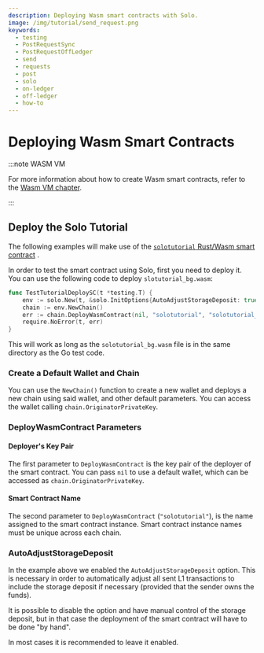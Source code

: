 ```yaml
---
description: Deploying Wasm smart contracts with Solo.
image: /img/tutorial/send_request.png
keywords:
  - testing
  - PostRequestSync
  - PostRequestOffLedger
  - send
  - requests
  - post
  - solo
  - on-ledger
  - off-ledger
  - how-to
---
```


# Deploying Wasm Smart Contracts

:::note WASM VM

For more information about how to create Wasm smart contracts, refer to the [Wasm VM chapter](../wasm_vm/intro.mdx).

:::

## Deploy the Solo Tutorial

The following examples will make use of the
[`solotutorial` Rust/Wasm smart contract](https://github.com/iotaledger/wasp/tree/develop/documentation/tutorial-examples/src/solotutorial.rs)
.

In order to test the smart contract using Solo, first you need to deploy it. You can use the following code to
deploy `slotutorial_bg.wasm`:

```go
func TestTutorialDeploySC(t *testing.T) {
	env := solo.New(t, &solo.InitOptions{AutoAdjustStorageDeposit: true})
	chain := env.NewChain()
	err := chain.DeployWasmContract(nil, "solotutorial", "solotutorial_bg.wasm")
	require.NoError(t, err)
}
```

This will work as long as the `solotutorial_bg.wasm` file is in the same directory as the Go test code.

### Create a Default Wallet and Chain

You can use the `NewChain()` function to create a new wallet and deploys a new chain using said wallet, and other
default parameters. You can access the wallet calling `chain.OriginatorPrivateKey`.

### DeployWasmContract Parameters

#### Deployer's Key Pair

The first parameter to `DeployWasmContract` is the key pair of the deployer of the smart contract. You can pass `nil`
to use a default wallet, which can be accessed as `chain.OriginatorPrivateKey`.

#### Smart Contract Name

The second parameter to `DeployWasmContract` (`"solotutorial"`), is the name assigned to the smart contract instance.
Smart contract instance names must be unique across each chain.

### AutoAdjustStorageDeposit

In the example above we enabled the `AutoAdjustStorageDeposit` option.
This is necessary in order to automatically adjust all sent L1 transactions to include the storage deposit if
necessary (provided that the sender owns the funds).

It is possible to disable the option and have manual control of the storage deposit, but in that case the deployment
of the smart contract will have to be done "by hand".

In most cases it is recommended to leave it enabled.
